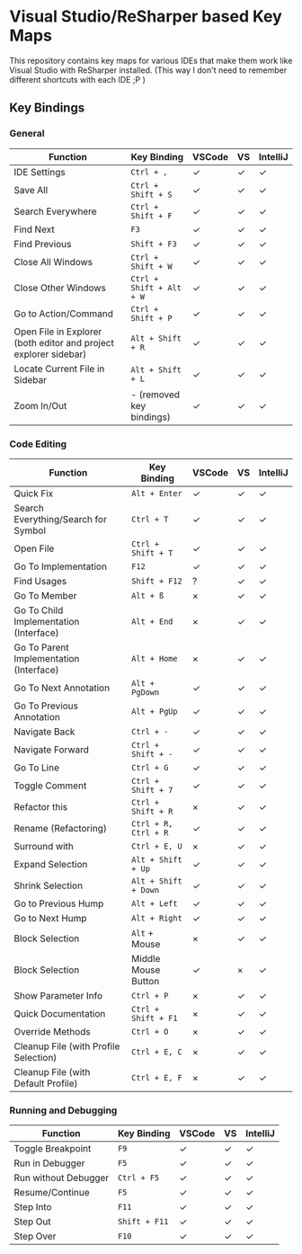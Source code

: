# Visual Studio/ReSharper based Key Maps

This repository contains key maps for various IDEs that make them work like Visual Studio with ReSharper installed. (This way I don't need to remember different shortcuts with each IDE ;P )

## Key Bindings

### General

| Function | Key Binding | VSCode | VS | IntelliJ
| -------- | ----------- | ------ | -- | --------
| IDE Settings | `Ctrl + ,` | ✓ | ✓ | ✓
| Save All | `Ctrl + Shift + S` | ✓ | ✓ | ✓
| Search Everywhere | `Ctrl + Shift + F` | ✓ | ✓ | ✓
| Find Next | `F3` | ✓ | ✓ | ✓
| Find Previous | `Shift + F3` | ✓ | ✓ | ✓
| Close All Windows | `Ctrl + Shift + W` | ✓ | ✓ | ✓
| Close Other Windows | `Ctrl + Shift + Alt + W` | ✓ | ✓ | ✓
| Go to Action/Command | `Ctrl + Shift + P` | ✓ | ✓ | ✓
| Open File in Explorer (both editor and project explorer sidebar) | `Alt + Shift + R` | ✓ | ✓ | ✓
| Locate Current File in Sidebar | `Alt + Shift + L` | ✓ | ✓ | ✓
| Zoom In/Out | - (removed key bindings) | ✓ | ✓ | ✓

### Code Editing

| Function | Key Binding | VSCode | VS | IntelliJ
| -------- | ----------- | ------ | -- | --------
| Quick Fix | `Alt + Enter` | ✓ | ✓ | ✓
| Search Everything/Search for Symbol | `Ctrl + T` | ✓ | ✓ | ✓
| Open File | `Ctrl + Shift + T` | ✓ | ✓ | ✓
| Go To Implementation | `F12` | ✓ | ✓ | ✓
| Find Usages | `Shift + F12` | ? | ✓ | ✓
| Go To Member | `Alt + ß` | × | ✓ | ✓
| Go To Child Implementation (Interface) | `Alt + End` | × | ✓ | ✓
| Go To Parent Implementation (Interface) | `Alt + Home` | × | ✓ | ✓
| Go To Next Annotation | `Alt + PgDown` | ✓ | ✓ | ✓
| Go To Previous Annotation | `Alt + PgUp` | ✓ | ✓ | ✓
| Navigate Back | `Ctrl + -` | ✓ | ✓ | ✓
| Navigate Forward | `Ctrl + Shift + -` | ✓ | ✓ | ✓
| Go To Line | `Ctrl + G` | ✓ | ✓ | ✓
| Toggle Comment | `Ctrl + Shift + 7` | ✓ | ✓ | ✓
| Refactor this | `Ctrl + Shift + R` | × | ✓ | ✓
| Rename (Refactoring) | `Ctrl + R, Ctrl + R` | ✓ | ✓ | ✓
| Surround with | `Ctrl + E, U` | × | ✓ | ✓
| Expand Selection | `Alt + Shift + Up` | ✓ | ✓ | ✓
| Shrink Selection | `Alt + Shift + Down` | ✓ | ✓ | ✓
| Go to Previous Hump | `Alt + Left` | ✓ | ✓ | ✓
| Go to Next Hump | `Alt + Right` | ✓ | ✓ | ✓
| Block Selection | `Alt` + Mouse | × | ✓ | ✓
| Block Selection | Middle Mouse Button | ✓ | × | ✓
| Show Parameter Info | `Ctrl + P` | × | ✓ | ✓
| Quick Documentation | `Ctrl + Shift + F1` | × | ✓ | ✓
| Override Methods | `Ctrl + O` | × | ✓ | ✓
| Cleanup File (with Profile Selection) | `Ctrl + E, C` | × | ✓ | ✓
| Cleanup File (with Default Profile) | `Ctrl + E, F` | × | ✓ | ✓

### Running and Debugging

| Function | Key Binding | VSCode | VS | IntelliJ
| -------- | ----------- | ------ | -- | --------
| Toggle Breakpoint | `F9` | ✓ | ✓ | ✓
| Run in Debugger | `F5` | ✓ | ✓ | ✓
| Run without Debugger | `Ctrl + F5` | ✓ | ✓ | ✓
| Resume/Continue | `F5` | ✓ | ✓ | ✓
| Step Into | `F11` | ✓ | ✓ | ✓
| Step Out | `Shift + F11` | ✓ | ✓ | ✓
| Step Over | `F10` | ✓ | ✓ | ✓
